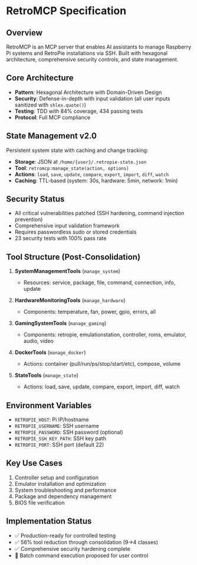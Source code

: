# RetroMCP Specification

## Overview
RetroMCP is an MCP server that enables AI assistants to manage Raspberry Pi systems and RetroPie installations via SSH. Built with hexagonal architecture, comprehensive security controls, and state management.

## Core Architecture
- **Pattern**: Hexagonal Architecture with Domain-Driven Design
- **Security**: Defense-in-depth with input validation (all user inputs sanitized with `shlex.quote()`)
- **Testing**: TDD with 84% coverage, 434 passing tests
- **Protocol**: Full MCP compliance

## State Management v2.0
Persistent system state with caching and change tracking:
- **Storage**: JSON at `/home/{user}/.retropie-state.json`
- **Tool**: `retromcp:manage_state(action, options)`
- **Actions**: `load`, `save`, `update`, `compare`, `export`, `import`, `diff`, `watch`
- **Caching**: TTL-based (system: 30s, hardware: 5min, network: 1min)

## Security Status
- All critical vulnerabilities patched (SSH hardening, command injection prevention)
- Comprehensive input validation framework
- Requires passwordless sudo or stored credentials
- 23 security tests with 100% pass rate

## Tool Structure (Post-Consolidation)
1. **SystemManagementTools** (`manage_system`)
   - Resources: service, package, file, command, connection, info, update
   
2. **HardwareMonitoringTools** (`manage_hardware`)
   - Components: temperature, fan, power, gpio, errors, all
   
3. **GamingSystemTools** (`manage_gaming`)
   - Components: retropie, emulationstation, controller, roms, emulator, audio, video
   
4. **DockerTools** (`manage_docker`)
   - Actions: container (pull/run/ps/stop/start/etc), compose, volume
   
5. **StateTools** (`manage_state`)
   - Actions: load, save, update, compare, export, import, diff, watch

## Environment Variables
- `RETROPIE_HOST`: Pi IP/hostname
- `RETROPIE_USERNAME`: SSH username
- `RETROPIE_PASSWORD`: SSH password (optional)
- `RETROPIE_SSH_KEY_PATH`: SSH key path
- `RETROPIE_PORT`: SSH port (default 22)

## Key Use Cases
1. Controller setup and configuration
2. Emulator installation and optimization
3. System troubleshooting and performance
4. Package and dependency management
5. BIOS file verification

## Implementation Status
- ✅ Production-ready for controlled testing
- ✅ 56% tool reduction through consolidation (9→4 classes)
- ✅ Comprehensive security hardening complete
- 🔄 Batch command execution proposed for user control